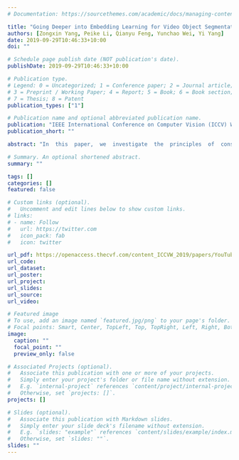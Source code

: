 ```yaml
---
# Documentation: https://sourcethemes.com/academic/docs/managing-content/

title: "Going Deeper into Embedding Learning for Video Object Segmentation"
authors: [Zongxin Yang, Peike Li, Qianyu Feng, Yunchao Wei, Yi Yang]
date: 2019-09-29T10:46:33+10:00
doi: ""

# Schedule page publish date (NOT publication's date).
publishDate: 2019-09-29T10:46:33+10:00

# Publication type.
# Legend: 0 = Uncategorized; 1 = Conference paper; 2 = Journal article;
# 3 = Preprint / Working Paper; 4 = Report; 5 = Book; 6 = Book section;
# 7 = Thesis; 8 = Patent
publication_types: ["1"]

# Publication name and optional abbreviated publication name.
publication: "IEEE International Conference on Computer Vision (ICCV) Workshop 2019"
publication_short: ""

abstract: "In  this  paper,  we  investigate  the  principles  of  consis-tent  training,  between  given  reference  and  predicted  se-quence,  for better embedding learning of semi-supervisedvideo object segmentation.  To accurately segment the tar-get  objects  given  the  mask  at  the  first  frame,  we  realizethat  the  expected  feature  embeddings  of  any  consecutiveframes  should  satisfy  the  following  properties: 1)globalconsistency in terms of both foreground object(s) and back-ground; 2)robust local consistency under a various objectmoving rate; 3)environment consistency between the train-ing and inference process; 4)receptive consistency betweenthe  receptive  fields  of  network  and  the  variable  scales  ofobjects;5)sampling consistency between foreground andbackground pixels to avoid training bias.  With the princi-ples in mind,  we carefully design a simple pipeline to liftboth accuracy and efficiency for video object segmentationeffectively. With the ResNet-101 as the backbone, our singlemodel achieves a J&F score of 81.0% on the validation setof Youtube-VOS benchmark without any bells and whistles.By applying multi-scale & flip augmentation at the testingstage, the accuracy can be further boosted to 82.4%. Codewill be made available."

# Summary. An optional shortened abstract.
summary: ""

tags: []
categories: []
featured: false

# Custom links (optional).
#   Uncomment and edit lines below to show custom links.
# links:
# - name: Follow
#   url: https://twitter.com
#   icon_pack: fab
#   icon: twitter

url_pdf: https://openaccess.thecvf.com/content_ICCVW_2019/papers/YouTube-VOS/Yang_Going_Deeper_Into_Embedding_Learning_for_Video_Object_Segmentation_ICCVW_2019_paper.pdf
url_code:
url_dataset:
url_poster:
url_project:
url_slides:
url_source:
url_video:

# Featured image
# To use, add an image named `featured.jpg/png` to your page's folder. 
# Focal points: Smart, Center, TopLeft, Top, TopRight, Left, Right, BottomLeft, Bottom, BottomRight.
image:
  caption: ""
  focal_point: ""
  preview_only: false

# Associated Projects (optional).
#   Associate this publication with one or more of your projects.
#   Simply enter your project's folder or file name without extension.
#   E.g. `internal-project` references `content/project/internal-project/index.md`.
#   Otherwise, set `projects: []`.
projects: []

# Slides (optional).
#   Associate this publication with Markdown slides.
#   Simply enter your slide deck's filename without extension.
#   E.g. `slides: "example"` references `content/slides/example/index.md`.
#   Otherwise, set `slides: ""`.
slides: ""
---
```

